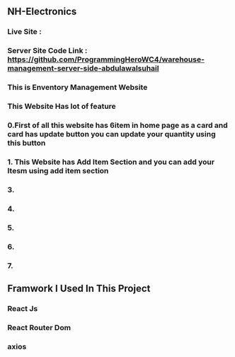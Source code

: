 ## NH-Electronics
### Live Site :
### Server Site Code Link : https://github.com/ProgrammingHeroWC4/warehouse-management-server-side-abdulawalsuhail 
### This is Enventory Management Website 
### This Website Has lot of feature 
### 0.First of all this website has 6item in home page as a card and card has update button you can update your quantity using this button 
### 1. This Website has Add Item Section and you can add your Itesm using add item section
### 3. 
### 4. 
### 5. 
### 6. 
### 7. 

## Framwork I Used In This Project
### React Js 
### React Router Dom
### axios
